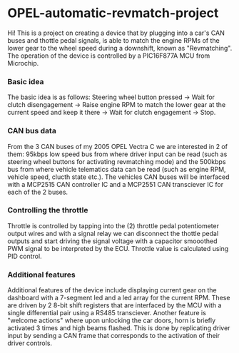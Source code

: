 # OPEL-automatic-revmatch-project

Hi! This is a project on creating a device that by plugging into a car's CAN buses and thottle pedal signals, is able to match the
engine RPMs of the lower gear to the wheel speed during a downshift, known as "Revmatching".
The operation of the device is controlled by a PIC16F877A MCU from Microchip.

### Basic idea
The basic idea is as follows: 
Steering wheel button pressed -> Wait for clutch disengagement -> Raise engine RPM to match the lower gear at the current speed and keep it there
-> Wait for clutch engagement -> Stop.

### CAN bus data
From the 3 CAN buses of my 2005 OPEL Vectra C we are interested in 2 of them: 95kbps low speed bus from where driver input can be read 
(such as steering wheel buttons for activating revmatching mode) and the 500kbps bus from where vehicle telematics data can be read
(such as engine RPM, vehicle speed, clucth state etc.). The vehicles CAN buses will be interfaced with a MCP2515 CAN controller IC
and a MCP2551 CAN transciever IC for each of the 2 buses.

### Controlling the throttle
Throttle is controlled by tapping into the (2) throttle pedal potentiometer output wires and with a signal relay we can disconnect
the thottle pedal outputs and start driving the signal voltage with a capacitor smooothed PWM signal to be interpreted by the ECU.
Throttle value is calculated using PID control.

### Additional features
Additional features of the device include displaying current gear on the dashboard with a 7-segment led and a led array for the current RPM. 
These are driven by 2 8-bit shift registers that are interfaced by the MCU with a single differential pair using a RS485 transciever.
Another feature is "welcome actions" where upon unlocking the car doors, horn is briefly activated 3 times
and high beams flashed. This is done by replicating driver input by sending a CAN frame that corresponds to the activation of their driver controls.

